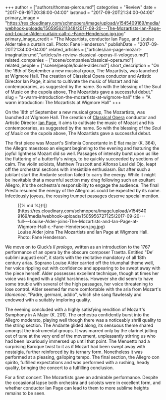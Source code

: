 +++
author = ["authors/thomas-pierce.md"]
categories = "Review"
date = "2017-09-19T20:38:00-04:00"
lastmod = "2017-09-20T21:34:00-04:00"
primary_image = "https://res.cloudinary.com/schmopera/image/upload/v1545409169/media/webhook-uploads/1505956211348/2017-09-20---The-Mozartists-Ian-Page-and-Louise-Alder-curtain-call-c.-Fane-Henderson.jpg.jpg"
primary_image_credit = "The Mozartists, conductor Ian Page, and Louise Alder take a curtain call. Photo: Fane Henderson."
publishDate = "2017-09-20T21:34:00-04:00"
related_articles = ["articles/ian-page-mozart-imagination.md","articles/in-review-classical-operas-il-vologeso.md"]
related_companies = ["scene/companies/classical-opera.md"]
related_people = ["scene/people/louise-alder.md"]
short_description = "On the 18th of September a new musical group, The Mozartists, was launched at Wigmore Hall. The creation of Classical Opera conductor and Artistic Director Ian Page, it aims to cultivate the music of Mozart and his contemporaries, as suggested by the name. So with the blessing of the Soul of Music on the cupola above, The Mozartists gave a successful debut."
slug = "a-warm-introduction-the-mozartists-at-wigmore-hall"
title = "A warm introduction: The Mozartists at Wigmore Hall"
+++

On the 18th of September a new musical group, The Mozartists, was launched at Wigmore Hall. The creation of [Classical Opera](/scene/companies/classical-opera/) conductor and Artistic Director [Ian Page](/ian-page-mozart-imagination/), it aims to cultivate the music of Mozart and his contemporaries, as suggested by the name. So with the blessing of the *Soul of Music* on the cupola above, The Mozartists gave a successful debut. 

The first piece was Mozart's Sinfonia Concertante in E flat major (K. 364), the Allegro maestoso an elegant beginning to the evening and featuring the joyful lightness Mozart did so well. Passages of intensity burst upon us like the fluttering of a butterfly's wings, to be quickly succeeded by sections of calm. The violin soloists, Matthew Truscott and Alfonso Leal del Ojo, leapt off the orchestral sections with irresistible enthusiasm. But after such a jubilant start the Andante section failed to carry the energy. While it might be inevitable that a mournful section may drag following such an exultant Allegro, it's the orchestra's responsibility to engage the audience. The final Presto resumed the energy of the Allegro as could be expected by its name. Infectiously joyous, the rousing trumpet passages deserve special mention.

<figure data-type="image">{{% md %}}![](https://res.cloudinary.com/schmopera/image/upload/v1545409169/media/webhook-uploads/1505956727125/2017-09-20---full---Louise-Alder-joins-The-Mozartists-and-Ian-Page-at-Wigmore-Hall-c.-Fane-Henderson.jpg.jpg)
<figcaption>Louise Alder joins The Mozartists and Ian Page at Wigmore Hall. Photo: Fane Henderson.</figcaption>
</figure>

We move on to Gluck’s *Il prologo*, written as an introduction to the 1767 performance of an opera by the obscure composer Traetta. Entitled "De’ sublimi augusti eroi", it starts with the recitative mandatory of all 18th century arias. Soprano Louise Alder carried off the triumphal theme well, her voice rippling out with confidence and appearing to be swept away with the piece herself. Alder possesses excellent technique, though at times her voice was tinged with a slight harshness. However she did seem to have some trouble with several of the high passages, her voice threatening to lose control. Alder seemed far more comfortable with the aria from Mozart's *Idomeneo*, "Padre, germani, addio", which she sang flawlessly and endowed with a suitably imploring quality. 

The evening concluded with a highly satisfying rendition of Mozart's Symphony in A Major (K. 201). The orchestra confidently burst into the Allegro moderato, playing well though there was a noticeably shrill quality to the string section. The Andante glided along, its sensuous theme shared amongst the instrumental groups. It was marred only by the clarinet jolting out of tune at the very end of the movement, unpleasantly stirring us who had been luxuriously immersed up until that point. The Menuetto had a surprising Baroque twist to it as if Mozart had been swept away with nostalgia, further reinforced by its ternary form. Nonetheless it was performed at a pleasing, galloping tempo. The final section, the Allegro con spirito, fulfilled expectations and was performed with a rushing, heady quality, bringing the concert to a fulfilling conclusion. 

For a first concert The Mozartists gave an admirable performance. Despite the occasional lapse both orchestra and soloists were in excellent form, and whether conductor Ian Page can lead to them to more sublime heights remains to be seen.
